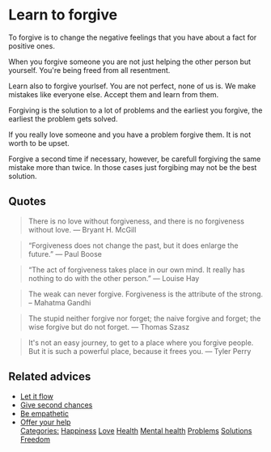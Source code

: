 # Learn to forgive

To forgive is to change the negative feelings that you have about a fact for positive ones.

When you forgive someone you are not just helping the other person but yourself. You're being freed from all resentment.

Learn also to forgive yourlsef. You are not perfect, none of us is. We make mistakes like everyone else. Accept them and learn from them.

Forgiving is the solution to a lot of problems and the earliest you forgive, the earliest the problem gets solved.

If you really love someone and you have a problem forgive them. It is not worth to be upset.

Forgive a second time if necessary, however, be carefull forgiving the same mistake more than twice. In those cases just forgibing may not be the best solution.

## Quotes

> There is no love without forgiveness, and there is no forgiveness without love. — Bryant H. McGill

> “Forgiveness does not change the past, but it does enlarge the future.” — Paul Boose

> “The act of forgiveness takes place in our own mind. It really has nothing to do with the other person.” — Louise Hay

> The weak can never forgive. Forgiveness is the attribute of the strong. – Mahatma Gandhi

> The stupid neither forgive nor forget; the naive forgive and forget; the wise forgive but do not forget. — Thomas Szasz

> It's not an easy journey, to get to a place where you forgive people. But it is such a powerful place, because it frees you. — Tyler Perry

## Related advices

- [Let it flow](../Let%20it%20flow/index.md)
- [Give second chances](../Give%20second%20chances/index.md)
- [Be empathetic](../Be%20empathetic/index.md)
- [Offer your help](../Offer%20your%20help/index.md)
<br/>[Categories:](../Categories/index.md) [Happiness](../Categories/Happiness.md) [Love](../Categories/Love.md) [Health](../Categories/Health.md) [Mental health](../Categories/Mental%20health.md) [Problems](../Categories/Problems.md) [Solutions](../Categories/Solutions.md) [Freedom](../Categories/Freedom.md)
